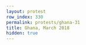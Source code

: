 ```yaml
---
layout: protest
row_index: 330
permalink: protests/ghana-31
title: Ghana, March 2018
hidden: true
---
```


